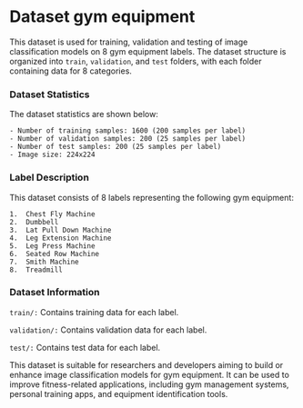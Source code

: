 # Dataset gym equipment

This dataset is used for training, validation and testing of image classification models on 8 gym equipment labels. The dataset structure is organized into `train`, `validation`, and `test` folders, with each folder containing data for 8 categories.

### Dataset Statistics
The dataset statistics are shown below:

```
- Number of training samples: 1600 (200 samples per label)
- Number of validation samples: 200 (25 samples per label)
- Number of test samples: 200 (25 samples per label)
- Image size: 224x224
```

### Label Description
This dataset consists of 8 labels representing the following gym equipment:

```
1.	Chest Fly Machine
2.	Dumbbell
3.	Lat Pull Down Machine
4.	Leg Extension Machine
5.	Leg Press Machine
6.	Seated Row Machine
7.	Smith Machine
8.	Treadmill
```

### Dataset Information
`train/:` Contains training data for each label.

`validation/:` Contains validation data for each label.

`test/:` Contains test data for each label.

This dataset is suitable for researchers and developers aiming to build or enhance image classification models for gym equipment. It can be used to improve fitness-related applications, including gym management systems, personal training apps, and equipment identification tools.